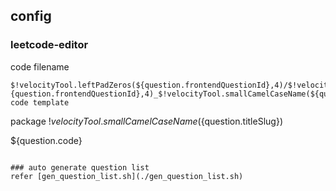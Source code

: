 
## config
### leetcode-editor
code filename
```
$!velocityTool.leftPadZeros(${question.frontendQuestionId},4)/$!velocityTool.leftPadZeros($!{question.frontendQuestionId},4)_$!velocityTool.smallCamelCaseName(${question.title})```
code template
```
package $!velocityTool.smallCamelCaseName(${question.titleSlug})

${question.code}
```

### auto generate question list
refer [gen_question_list.sh](./gen_question_list.sh)
